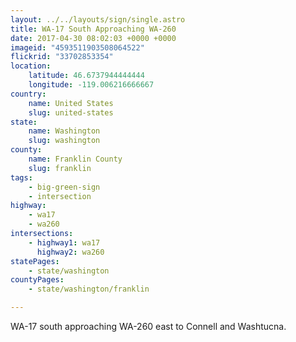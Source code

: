 ```yaml
---
layout: ../../layouts/sign/single.astro
title: WA-17 South Approaching WA-260
date: 2017-04-30 08:02:03 +0000 +0000
imageid: "4593511903508064522"
flickrid: "33702853354"
location:
    latitude: 46.6737944444444
    longitude: -119.006216666667
country:
    name: United States
    slug: united-states
state:
    name: Washington
    slug: washington
county:
    name: Franklin County
    slug: franklin
tags:
    - big-green-sign
    - intersection
highway:
    - wa17
    - wa260
intersections:
    - highway1: wa17
      highway2: wa260
statePages:
    - state/washington
countyPages:
    - state/washington/franklin

---
```

WA-17 south approaching WA-260 east to Connell and Washtucna.